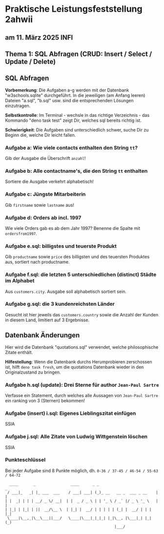 # Praktische Leistungsfeststellung 2ahwii

## am 11. März 2025 INFI

## Thema 1: SQL Abfragen (CRUD: Insert / Select / Update / Delete)

## SQL Abfragen

**Vorbemerkung**: Die Aufgaben a-g werden mit der Datenbank "w3schools.sqlite"
durchgeführt. In die jeweiligen (am Anfang leeren) Dateien "a.sql", "b.sql" usw.
sind die entsprechenden Lösungen einzutragen.

**Selbstkontrolle**: Im Terminal - wechsle in das richtige Verzeichnis - das
Kommando "deno task test" zeigt Dir, welches sql bereits richtig ist.

**Schwierigkeit**: Die Aufgaben sind unterschiedlich schwer, suche Dir zu Beginn
die, welche Dir leicht fallen.

### Aufgabe a: Wie viele contacts enthalten den String `tt`?

Gib der Ausgabe die Überschrift `anzahl`!

### Aufgabe b: Alle contactname's, die den String `tt` enthalten

Sortiere die Ausgabe verkehrt alphabetisch!

### Aufgabe c: Jüngste Mitarbeiterin

Gib `firstname` sowie `lastname` aus!

### Aufgabe d: Orders ab incl. 1997

Wie viele Orders gab es ab dem Jahr 1997? Benenne die Spalte mit `ordersfrom1997`.

### Aufgabe e.sql: billigstes und teuerste Produkt

Gib `productname` sowie `price` des billigsten und des teuersten Produktes aus,
sortiert nach productname.

### Aufgabe f.sql: die letzten 5 unterschiedlichen (distinct) Städte im Alphabet

Aus `customers.city`. Ausgabe soll alphabetisch sortiert sein.

### Aufgabe g.sql: die 3 kundenreichsten Länder

Gesucht ist hier jeweils das `customers.country` sowie die Anzahl der Kunden in
diesem Land, limitiert auf 3 Ergebnisse.

## Datenbank Änderungen

Hier wird die Datenbank "quotations.sql" verwendet, welche philosophische Zitate
enthält.

**Hilfestellung**: Wenn die Datenbank durchs Herumprobieren zerschossen ist, hilft
`deno task fresh`, um die quotations Datenbank wieder in den Originalzustand zu bringen.

### Aufgabe h.sql (update): Drei Sterne für author `Jean-Paul Sartre`

Verfasse ein Statement, durch welches alle Aussagen von `Jean-Paul Sartre` ein
ranking von 3 (Sternen) bekommen!

### Aufgabe (insert) i.sql: Eigenes Lieblingszitat einfügen

SSIA

### Aufgabe j.sql: Alle Zitate von Ludwig Wittgenstein löschen

SSIA

### **Punkteschlüssel**

Bei jeder Aufgabe sind 8 Punkte möglich, dh. `0-36 / 37-45 / 46-54 / 55-63 / 64-72`

```text
  ____       _                ____      _ _                           _
 / ___|_   _| |_ ___  ___    / ___| ___| (_)_ __   __ _  ___ _ __    | |
| |  _| | | | __/ _ \/ __|  | |  _ / _ \ | | '_ \ / _` |/ _ \ '_ \   | |
| |_| | |_| | ||  __/\__ \  | |_| |  __/ | | | | | (_| |  __/ | | |  |_|
 \____|\__,_|\__\___||___/   \____|\___|_|_|_| |_|\__, |\___|_| |_|  (_)
                                                  |___/
```
